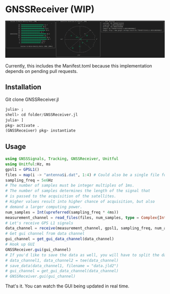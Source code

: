 # GNSSReceiver (WIP)

![Exemplary output](media/output.png)

Currently, this includes the Manifest.toml because this implementation depends on pending pull requests.

## Installation

Git clone GNSSReceiver.jl

```julia
julia> ;
shell> cd folder/GNSSReceiver.jl
julia> ]
pkg> activate .
(GNSSReceiver) pkg> instantiate
```

## Usage

```julia
using GNSSSignals, Tracking, GNSSReceiver, Unitful
using Unitful:Hz, ms
gpsl1 = GPSL1()
files = map(i -> "antenna$i.dat", 1:4) # Could also be a single file for a single antenna channel
sampling_freq = 5e6Hz
# The number of samples must be integer multiples of 1ms.
# The number of samples determines the length of the signal that
# is passed to the acquisition of the satellites.
# Higher values result into higher chance of acquisition, but also
# demand a larger computing power.
num_samples = Int(upreferred(sampling_freq * 4ms))
measurement_channel = read_files(files, num_samples, type = Complex{Int16})
# Let's receive GPS L1 signals
data_channel = receive(measurement_channel, gpsl1, sampling_freq, num_ants = NumAnts(4))
# Get gui channel from data channel
gui_channel = get_gui_data_channel(data_channel)
# Hook up GUI
GNSSReceiver.gui(gui_channel)
# If you'd like to save the data as well, you will have to split the data channel:
# data_channel1, data_channel2 = tee(data_channel)
# save_data(data_channel1, filename = "data.jld2")
# gui_channel = get_gui_data_channel(data_channel)
# GNSSReceiver.gui(gui_channel)
```

That's it. You can watch the GUI being updated in real time.